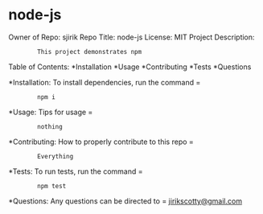 # node-js

  Owner of Repo: sjirik 
  Repo Title: node-js 
  License: MIT
  Project Description:

            This project demonstrates npm


  Table of Contents:
  *Installation
  *Usage
  *Contributing
  *Tests
  *Questions

  *Installation:
  To install dependencies, run the command = 
  
            npm i

  *Usage:
  Tips for usage = 
            
            nothing
  
  *Contributing:
  How to properly contribute to this repo =

            Everything

  *Tests:
  To run tests, run the command =

            npm test


  *Questions:
  Any questions can be directed to =
            jirikscotty@gmail.com

  
   
